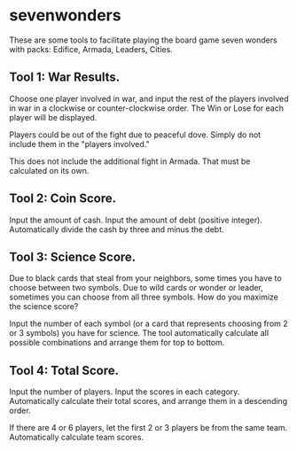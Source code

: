 # sevenwonders

These are some tools to facilitate playing the board game seven wonders with packs: Edifice, Armada, Leaders, Cities.

## Tool 1: War Results. 

Choose one player involved in war, and input the rest of the players involved in war in a clockwise or counter-clockwise order. The Win or Lose for each player will be displayed. 

Players could be out of the fight due to peaceful dove. Simply do not include them in the "players involved."

This does not include the additional fight in Armada. That must be calculated on its own.

## Tool 2: Coin Score.

Input the amount of cash. Input the amount of debt (positive integer). Automatically divide the cash by three and minus the debt.

## Tool 3: Science Score.

Due to black cards that steal from your neighbors, some times you have to choose between two symbols. Due to wild cards or wonder or leader, sometimes you can choose from all three symbols. How do you maximize the science score? 

Input the number of each symbol (or a card that represents choosing from 2 or 3 symbols) you have for science. The tool automatically calculate all possible combinations and arrange them for top to bottom.

## Tool 4: Total Score.

Input the number of players. Input the scores in each category. Automatically calculate their total scores, and arrange them in a descending order.

If there are 4 or 6 players, let the first 2 or 3 players be from the same team. Automatically calculate team scores.